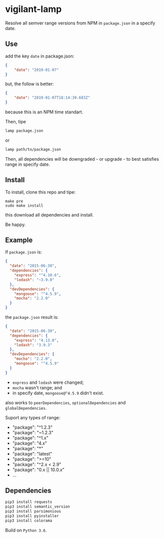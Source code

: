 # vigilant-lamp
Resolve all semver range versions from NPM in ```package.json``` in a specify date.

## Use

add the key ```date``` in package.json:

```json
{
	"date": "2019-01-07"
}
```

but, the follow is better:

```json
{
	"date": "2019-01-07T18:14:39.683Z"
}
```

because this is an NPM time standart.

Then, tipe

```bash
lamp package.json
```

or

```bash
lamp path/to/package.json
```

Then, all dependencies will be downgraded - or upgrade - to best satisfies range in specify date.

## Install

To install, clone this repo and tipe:

```base
make pre
sudo make install
```

this download all dependencies and install.

Be happy.

## Example

If ```package.json``` is:

```json
{
  "date": "2015-06-30",
  "dependencies": {
    "express": "^4.10.6",
    "lodash": "~3.9.0"
  },
  "devDependencies": {
    "mongoose": "^4.5.9",
    "mocha": "2.2.0"
  }
}
```

the ```package.json``` result is:

```json
{
  "date": "2015-06-30",
  "dependencies": {
    "express": "4.13.0",
    "lodash": "3.9.3"
  },
  "devDependencies": {
    "mocha": "2.2.0",
    "mongoose": "^4.5.9"
  }
}
```

 - ```express``` and ```lodash``` were changed;
 - ```mocha``` wasn't range; and
 - in specify date, ```mongoose@^4.5.9``` didn't exist.

also works to ```peerDependencies```, ```optionalDependencies``` and ```globalDependencies```.

Suport any types of range:
 - "package": "^1.2.3"
 - "package": "~1.2.3"
 - "package": "^1.x"
 - "package": "4.x"
 - "package": "\*"
 - "package": "latest"
 - "package": ">=10"
 - "package": "^2.x < 2.9"
 - "package": "0.x || 10.0.x"
 - ...

## Dependencies

```bash
pip3 install requests
pip3 install semantic_version
pip3 install parsimonious
pip3 install pyinstaller
pip3 install colorama
```

Build on ```Python 3.6```.